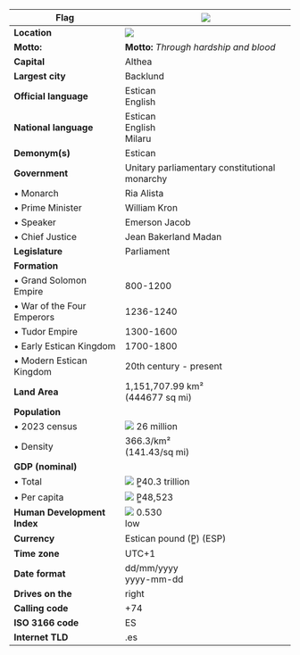 | **Flag**                    | <img src="https://i.imgur.com/93oLpAA.png">                                                                                  |
| --------------------------- | ---------------------------------------------------------------------------------------------------------------------------- |
| **Location**                | <img src="https://media.discordapp.net/attachments/828970969070174210/1140290346467725362/Colored_Region_Map_Estica.png">    |
| **Motto:**                  | **Motto:** _Through hardship and blood_                                                                                      |
| **Capital**                 | Althea                                                                                                                       |
| **Largest city**            | Backlund                                                                                                                     |
| **Official language**       | Estican  <br>English                                                                                                         |
| **National language**       | Estican  <br>English  <br>Milaru                                                                                             |
| **Demonym(s)**              | Estican                                                                                                                      |
| **Government**              | Unitary parliamentary constitutional monarchy                                                                                |
| • Monarch                   | Ria Alista                                                                                                                   |
| • Prime Minister            | William Kron                                                                                                                 |
| • Speaker                   | Emerson Jacob                                                                                                                |
| • Chief Justice             | Jean Bakerland Madan                                                                                                         |
| **Legislature**             | Parliament                                                                                                                   |
| **Formation**               |                                                                                                                              |
| • Grand Solomon Empire      | 800-1200                                                                                                                     |
| • War of the Four Emperors  | 1236-1240                                                                                                                    |
| • Tudor Empire              | 1300-1600                                                                                                                    |
| • Early Estican Kingdom     | 1700-1800                                                                                                                    |
| • Modern Estican Kingdom    | 20th century - present                                                                                                       |
| **Land Area**               | 1,151,707.99 km²  <br>(444677 sq mi)                                                                                             |
| **Population**              |                                                                                                                              |
| • 2023 census               | ![](https://upload.wikimedia.org/wikipedia/commons/thumb/7/74/Increase_Neutral.svg/11px-Increase_Neutral.svg.png) 26 million |
| • Density                   | 366.3/km²  <br>(141.43/sq mi)                                                                                                |
| **GDP (nominal)**           |                                                                                                                              |
| • Total                     | ![](https://upload.wikimedia.org/wikipedia/commons/thumb/b/b0/Increase2.svg/11px-Increase2.svg.png) P̳40.3 trillion          |
| • Per capita                | ![](https://upload.wikimedia.org/wikipedia/commons/thumb/b/b0/Increase2.svg/11px-Increase2.svg.png) P̳48,523                 |
| **Human Development Index** | ![](https://upload.wikimedia.org/wikipedia/commons/thumb/b/b0/Increase2.svg/11px-Increase2.svg.png) 0.530  <br>low           |
| **Currency**                | Estican pound (P̳) (ESP)                                                                                                     |
| **Time zone**               | UTC+1                                                                                                                          |
| **Date format**             | dd/mm/yyyy  <br>yyyy-mm-dd                                                                                                   |
| **Drives on the**           | right                                                                                                                        |
| **Calling code**            | +74                                                                                                                          |
| **ISO 3166 code**           | ES                                                                                                                           |
| **Internet TLD**            | .es                                                                                                                          |
